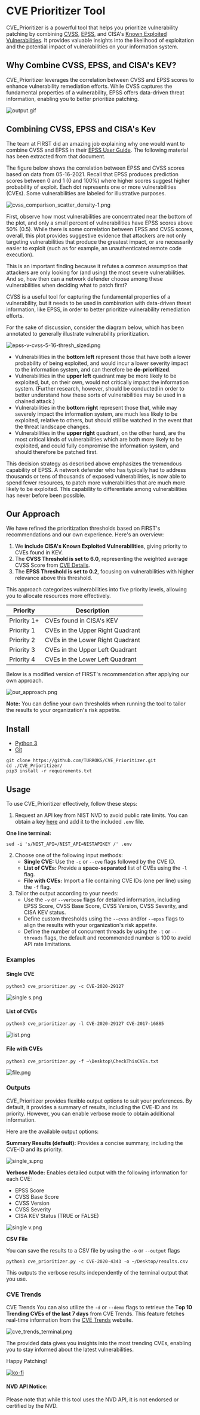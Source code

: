 # CVE Prioritizer Tool

CVE_Prioritizer is a powerful tool that helps you prioritize vulnerability patching by combining 
[CVSS](https://nvd.nist.gov/vuln-metrics/cvss#), [EPSS](https://www.first.org/epss/data_stats), and 
CISA's [Known Exploited Vulnerabilities](https://www.cisa.gov/known-exploited-vulnerabilities-catalog). 
It provides valuable insights into the likelihood of exploitation and the 
potential impact of vulnerabilities on your information system.

## Why Combine CVSS, EPSS, and CISA's KEV?

CVE_Prioritizer leverages the correlation between CVSS and EPSS scores to enhance vulnerability remediation efforts. 
While CVSS captures the fundamental properties of a vulnerability, EPSS offers data-driven threat information, 
enabling you to better prioritize patching.

![output.gif](misc/output.gif)

## Combining CVSS, EPSS and CISA's Kev

The team at FIRST did an amazing job explaining why one would want to combine CVSS and EPSS in their 
[EPSS User Guide](https://www.first.org/epss/user-guide). The following material has been extracted from that document. 

The figure below shows the correlation between EPSS and CVSS scores based on data from 05-16-2021. Recall that EPSS 
produces prediction scores between 0 and 1 (0 and 100%) where higher scores suggest higher probability of exploit. 
Each dot represents one or more vulnerabilities (CVEs). Some vulnerabilities are labeled for illustrative purposes.

![cvss_comparison_scatter_density-1.png](misc/cvss_comparison_scatter_density-1.png)

First, observe how most vulnerabilities are concentrated near the bottom of the plot, and only a small percent of 
vulnerabilities have EPSS scores above 50% (0.5). While there is some correlation between EPSS and CVSS scores, overall,
this plot provides suggestive evidence that attackers are not only targeting vulnerabilities that produce the greatest 
impact, or are necessarily easier to exploit (such as for example, an unauthenticated remote code execution).

This is an important finding because it refutes a common assumption that attackers are only looking for (and using) 
the most severe vulnerabilities. And so, how then can a network defender choose among these vulnerabilities when 
deciding what to patch first?

CVSS is a useful tool for capturing the fundamental properties of a vulnerability, but it needs to be used in 
combination with data-driven threat information, like EPSS, in order to better prioritize vulnerability remediation 
efforts.

For the sake of discussion, consider the diagram below, which has been annotated to generally illustrate vulnerability 
prioritization.

![epss-v-cvss-5-16-thresh_sized.png](misc/epss-v-cvss-5-16-thresh_sized.png)

- Vulnerabilities in the **bottom left** represent those that have both a lower probability of being exploited, and would 
incur a lower severity impact to the information system, and can therefore be **de-prioritized**. 
- Vulnerabilities in the **upper left** quadrant may be more likely to be exploited, but, on their own, would not critically impact the 
information system. (Further research, however, should be conducted in order to better understand how these sorts of 
vulnerabilities may be used in a chained attack.)
- Vulnerabilities in the **bottom right** represent those that, while may severely impact the information system, are much 
less likely to be exploited, relative to others, but should still be watched in the event that the threat landscape 
changes.
- Vulnerabilities in the **upper right** quadrant, on the other hand, are the most critical kinds of vulnerabilities which 
are both more likely to be exploited, and could fully compromise the information system, and should therefore be 
patched first.

This decision strategy as described above emphasizes the tremendous capability of EPSS. A network defender who has 
typically had to address thousands or tens of thousands of exposed vulnerabilities, is now able to spend fewer resources, 
to patch more vulnerabilities that are much more likely to be exploited. This capability to differentiate among 
vulnerabilities has never before been possible.

## Our Approach

We have refined the prioritization thresholds based on FIRST's recommendations and our own experience. Here's an overview:

1. We **include CISA's Known Exploited Vulnerabilities**, giving priority to CVEs found in KEV.
2. The **CVSS Threshold is set to 6.0**, representing the weighted average CVSS Score from [CVE Details](https://www.cvedetails.com/cvss-score-distribution.php).
3. The **EPSS Threshold is set to 0.2**, focusing on vulnerabilities with higher relevance above this threshold.

This approach categorizes vulnerabilities into five priority levels, allowing you to allocate resources more effectively.

| **Priority** | **Description**                  |
|--------------|----------------------------------|
| Priority 1+  | CVEs found in CISA's KEV         |
| Priority 1   | CVEs in the Upper Right Quadrant |
| Priority 2   | CVEs in the Lower Right Quadrant |
| Priority 3   | CVEs in the Upper Left Quadrant  |
| Priority 4   | CVEs in the Lower Left Quadrant  |


Below is a modified version of FIRST's recommendation after applying our own approach.

![our_approach.png](misc/our_approach.png)

**Note:** You can define your own thresholds when running the tool to tailor the results 
to your organization's risk appetite.

## Install
- [Python 3](https://www.python.org/downloads/)
- [Git](https://git-scm.com/downloads)
  
```
git clone https://github.com/TURROKS/CVE_Prioritizer.git
cd ./CVE_Prioritizer/
pip3 install -r requirements.txt
```

## Usage

To use CVE_Prioritizer effectively, follow these steps:

1. Request an API key from NIST NVD to avoid public rate limits. You can obtain a key 
[here](https://nvd.nist.gov/developers/request-an-api-key) and add it to the 
included `.env` file.

**One line terminal:**

```
sed -i 's/NIST_API=/NIST_API=NISTAPIKEY /' .env
```
2. Choose one of the following input methods:
   - **Single CVE:** Use the `-c` or `--cve` flags followed by the CVE ID.
   - **List of CVEs:** Provide a **space-separated** list of CVEs using the `-l` flag.
   - **File with CVEs:** Import a file containing CVE IDs (one per line) using the `-f` flag.
3. Tailor the output according to your needs:
   - Use the `-v` or `--verbose` flags for detailed information, including EPSS Score, CVSS Base Score, CVSS Version, 
   CVSS Severity, and CISA KEV status.
   - Define custom thresholds using the `--cvss` and/or `--epss` flags to align the results with your organization's 
   risk appetite.
   - Define the number of concurrent threads by using the `-t` or `--threads` flags, the default and recommended number
   is 100 to avoid API rate limitations.  

### Examples

#### Single CVE
```
python3 cve_prioritizer.py -c CVE-2020-29127
```

![single s.png](misc/single_s.png)

#### List of CVEs

```
python3 cve_prioritizer.py -l CVE-2020-29127 CVE-2017-16885
```

![list.png](misc/list.png)

#### File with CVEs

```
python3 cve_prioritizer.py -f ~\Desktop\CheckThisCVEs.txt
```

![file.png](misc/file.png)

### Outputs

CVE_Prioritizer provides flexible output options to suit your preferences. By default, it provides a summary of results,
including the CVE-ID and its priority. However, you can enable verbose mode to obtain additional information.

Here are the available output options:

**Summary Results (default):** Provides a concise summary, including the CVE-ID and its priority.

![single_s.png](misc/single_s.png)

**Verbose Mode:** Enables detailed output with the following information for each CVE:

- EPSS Score
- CVSS Base Score
- CVSS Version
- CVSS Severity
- CISA KEV Status (TRUE or FALSE)

![single v.png](misc/single_v.png)

**CSV File**

You can save the results to a CSV file by using the `-o` or `--output` flags

```
python3 cve_prioritizer.py -c CVE-2020-4343 -o ~/Desktop/results.csv
```

This outputs the verbose results independently of the terminal output that you use.

### CVE Trends

CVE Trends
You can also utilize the `-d` or `--demo` flags to retrieve the T**op 10 Trending CVEs of the last 7 days** from CVE Trends. 
This feature fetches real-time information from the [CVE Trends](https://cvetrends.com) website.

![cve_trends_terminal.png](misc/cve_trends_terminal.png)

The provided data gives you insights into the most trending CVEs, enabling you to stay informed about the latest vulnerabilities.

Happy Patching!

[![ko-fi](https://ko-fi.com/img/githubbutton_sm.svg)](https://ko-fi.com/K3K4KOFV4)

#### NVD API Notice: 
Please note that while this tool uses the NVD API, it is not endorsed or certified by the NVD.
